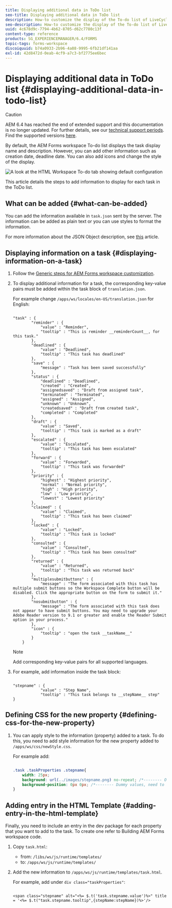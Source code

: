 ```yaml
---
title: Displaying additional data in ToDo list
seo-title: Displaying additional data in ToDo list
description: How-to customize the display of the To-do list of LiveCycle AEM Forms workspace to show more information besides the default.
seo-description: How-to customize the display of the To-do list of LiveCycle AEM Forms workspace to show more information besides the default.
uuid: 4c678d9c-7794-4b62-8705-d62c7780c13f
content-type: reference
products: SG_EXPERIENCEMANAGER/6.4/FORMS
topic-tags: forms-workspace
discoiquuid: b74a0933-2b96-4a88-9995-6fb21df141aa
exl-id: 42d8472d-0eab-4cf9-a7c3-bf2775ee6bec
---
```

# Displaying additional data in ToDo list {#displaying-additional-data-in-todo-list}

>[!CAUTION]
>
>AEM 6.4 has reached the end of extended support and this documentation is no longer updated. For further details, see our [technical support periods](https://helpx.adobe.com/support/programs/eol-matrix.html). Find the supported versions [here](https://experienceleague.adobe.com/docs/).

By default, the AEM Forms workspace To-do list displays the task display name and description. However, you can add other information such as creation date, deadline date. You can also add icons and change the style of the display.

![A look at the HTML Workspace To-do tab showing default configuration](assets/html-todo-list.png)

This article details the steps to add information to display for each task in the ToDo list.

## What can be added {#what-can-be-added}

You can add the information available in `task.json` sent by the server. The information can be added as plain text or you can use styles to format the information.

For more information about the JSON Object description, see [this](/help/forms/using/html-workspace-json-object-description.md) article.

## Displaying information on a task {#displaying-information-on-a-task}

1. Follow the [Generic steps for AEM Forms workspace customization](/help/forms/using/generic-steps-html-workspace-customization.md).
1. To display additional information for a task, the corresponding key-value pairs must be added within the task block of `translation.json`.

   For example change `/apps/ws/locales/en-US/translation.json` for English:

   ```

   "task" : {
           "reminder" : {
               "value" : "Reminder",
               "tooltip" : "This is reminder __reminderCount__, for this task."
           },
           "deadlined" : {
               "value" : "Deadlined",
               "tooltip" : "This task has deadlined"
           },
           "save" : {
               "message" : "Task has been saved successfully"
           },
           "status" : {
               "deadlined" : "Deadlined",
               "created" : "Created",
               "assignedsaved" : "Draft from assigned task",
               "terminated" : "Terminated",
               "assigned" : "Assigned",
               "unknown" : "Unknown",
               "createdsaved" : "Draft from created task",
               "completed" : "Completed"
           },
           "draft" : {
               "value" : "Saved",
               "tooltip" : "This task is marked as a draft"
           },
           "escalated" : {
               "value" : "Escalated",
               "tooltip" : "This task has been escalated"
           },
           "forward" : {
               "value" : "Forwarded",
               "tooltip" : "This task was forwarded"
           },
           "priority" : {
               "highest" : "Highest priority",
               "normal" : "Normal priority",
               "high" : "High priority",
               "low" : "Low priority",
               "lowest" : "Lowest priority"
           },
           "claimed" : {
               "value" : "Claimed",
               "tooltip" : "This task has been claimed"
           },
           "locked" : {
               "value" : "Locked",
               "tooltip" : "This task is locked"
           },
           "consulted" : {
               "value" : "Consulted",
               "tooltip" : "This task has been consulted"
           },
           "returned" : {
               "value" : "Returned",
               "tooltip" : "This task was returned back"
           },
           "multiplesubmitbuttons" : {
               "message" : "The form associated with this task has multiple submit buttons so the Workspace Complete button will be disabled. Click the appropriate button on the form to submit it."
           },
           "nosubmitbutton" : {
               "message" : "The form associated with this task does not appear to have submit buttons. You may need to upgrade your Adobe Reader version to 9.1 or greater and enable the Reader Submit option in your process."
           },
           "icon" : {
               "tooltip" : "open the task __taskName__"
           }
       }
   ```

   >[!NOTE]
   >
   >Add corresponding key-value pairs for all supported languages.

1. For example, add information inside the task block:

   ```

   "stepname" : {
               "value" : "Step Name",
               "tooltip" : "This task belongs to __stepName__ step"
   }
   ```

## Defining CSS for the new property {#defining-css-for-the-new-property}

1. You can apply style to the information (property) added to a task. To do this, you need to add style information for the new property added to `/apps/ws/css/newStyle.css`.

   For example add:

   ```css

   .task .taskProperties .stepname{
       width: 25px;
       background: url(../images/stepname.png) no-repeat; /*-------- Or just reuse background image / image-sprite defined .task .taskProperties span of style.css---------------------*/
       background-position: 0px 0px; /*-------- Dummy values, need to be configured as per user background image / image-sprite ---------------------*/
   }
   ```

## Adding entry in the HTML Template {#adding-entry-in-the-html-template}

Finally, you need to include an entry in the dev package for each property that you want to add to the task. To create one refer to Building AEM Forms workspace code.

1. Copy `task.html`:

    * from: `/libs/ws/js/runtime/templates/`
    * to: `/apps/ws/js/runtime/templates/`

1. Add the new information to `/apps/ws/js/runtime/templates/task.html`.

   For example, add under `div class="taskProperties"`:

   ```

   <span class="stepname" alt="<%= $.t('task.stepname.value')%>" title = '<%= $.t("task.stepname.tooltip",{stepName:stepName})%>'/>

   ```
